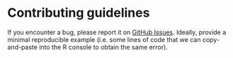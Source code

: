 
# Contributing guidelines

If you encounter a bug, please report it on [GitHub Issues](https://github.com/rauschenberger/transreg/issues). Ideally, provide a minimal reproducible example (i.e. some lines of code that we can copy-and-paste into the R console to obtain the same error).
